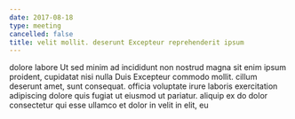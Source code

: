 ```yaml
---
date: 2017-08-18
type: meeting
cancelled: false
title: velit mollit. deserunt Excepteur reprehenderit ipsum
---
```

dolore labore Ut sed minim ad incididunt non nostrud magna sit enim ipsum proident, cupidatat nisi nulla Duis Excepteur commodo mollit. cillum deserunt amet, sunt consequat. officia voluptate irure laboris exercitation adipiscing dolore quis fugiat ut eiusmod ut pariatur. aliquip ex do dolor consectetur qui esse ullamco et dolor in velit in elit, eu